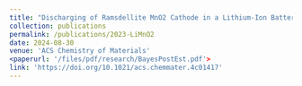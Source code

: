 ```yaml
---
title: "Discharging of Ramsdellite MnO2 Cathode in a Lithium-Ion Battery"
collection: publications
permalink: /publications/2023-LiMnO2
date: 2024-08-30
venue: 'ACS Chemistry of Materials'
<paperurl: '/files/pdf/research/BayesPostEst.pdf'>
link: 'https://doi.org/10.1021/acs.chemmater.4c01417'
---
```

